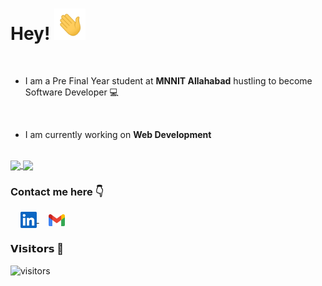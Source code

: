 # Hey! <img height="50px" src="https://github.com/VinaySharmaMnnit/VinaySharmaMnnit/blob/main/assets/waving_hand_sign_1024.gif">

<br>

- I am a Pre Final Year student at **MNNIT Allahabad** hustling to become Software Developer :computer:
<br>

- I am currently working on **Web Development** 
<br>



<a href="https://github-readme-stats.vercel.app/api?username=VinaySharmaMnnit&show_icons=true&theme=cobalt">
  <img align="center" src="https://github-readme-stats.vercel.app/api?username=VinaySharmaMnnit&show_icons=true&theme=cobalt&custom_title=My GitHub Stats" />
</a>
<a href="https://github-readme-stats.vercel.app/api/top-langs/?username=VinaySharmaMnnit&layout=compact&langs_count=8">
  <img align="center" src="https://github-readme-stats.vercel.app/api/top-langs/?username=VinaySharmaMnnit&layout=compact&langs_count=10&theme=cobalt" />
</a>


### Contact me here     :point_down:
&nbsp; &nbsp; <a href="https://www.linkedin.com/in/Vinay-Sharma-1848ba180/">
    <img align="center" width="26px" src="https://github.com/VinaySharmaMnnit/VinaySharmaMnnit/blob/main/assets/linkedin.jpeg" />
 </a>  &nbsp; &nbsp; 
<a href="https://mail.google.com/mail/?view=cm&fs=1&tf=1&to=vs2021999@gmail.com">
    <img align="center" width="26px" src="https://github.com/VinaySharmaMnnit/VinaySharmaMnnit/blob/main/assets/gmail.png" />
</a>
<br>

### 𝗩𝗶𝘀𝗶𝘁𝗼𝗿𝘀 :eyes:

![visitors](https://visitor-badge.glitch.me/badge?page_id=VinaySharmaMnnit)
